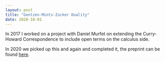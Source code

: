 ```yaml
---
layout: post
title: "Gentzen-Mints-Zucker Duality"
date: 2020-10-01
---
```


In 2017 I worked on a project with Daniel Murfet on extending the Curry-Howard Correspondence to include open terms on the calculus side.

In 2020 we picked up this and again and completed it, the preprint can be found <a href = "https://arxiv.org/abs/2008.10131">here</a>.